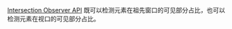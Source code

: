 [Intersection Observer API](https://developer.mozilla.org/en-US/docs/Web/API/Intersection_Observer_API) 既可以检测元素在祖先窗口的可见部分占比，也可以检测元素在视口的可见部分占比。
